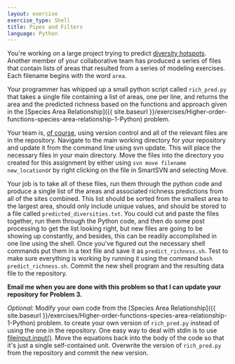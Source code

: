 ```yaml
---
layout: exercise
exercise_type: Shell
title: Pipes and Filters
language: Python
---
```


You're working on a large project trying to predict [diversity
hotspots](http://en.wikipedia.org/wiki/Biodiversity_hotspot). Another
member of your collaborative team has produced a series of files that
contain lists of areas that resulted from a series of modeling
exercises. Each filename begins with the word `area`.

Your programmer has whipped up a small python script called
`rich_pred.py` that takes a single file containing a list of areas,
one per line, and returns the area and the predicted richness based on
the functions and approach given in the [Species Area Relationship]({{ site.baseurl }}/exercises/Higher-order-functions-species-area-relationship-1-Python) problem.

Your team is, [of
course](https://web.archive.org/web/20100722082534/http://stackoverflow.com/questions/132520/good-excuses-not-to-use-version-control),
using version control and all of the relevant files are in the
repository. Navigate to the main working directory for your repository
and update it from the command line using svn update. This will place
the necessary files in your main directory. Move the files into the
directory you created for this assignment by either using `svn move
filename new_location`or by right clicking on the file in SmartSVN and
selecting Move.

Your job is to take all of these files, run them through the python code
and produce a single list of the areas and associated richness
predictions from all of the sites combined. This list should be sorted
from the smallest area to the largest area, should only include unique
values, and should be stored to a file called
`predicted_diversities.txt`. You could cut and paste the files
together, run them through the Python code, and then do some post
processing to get the list looking right, but new files are going to be
showing up constantly, and besides, this can be readily accomplished in
one line using the shell. Once you've figured out the necessary shell
commands put them in a text file and save it as
`predict_richness.sh`. Test to make sure everything is working by
running it using the command `bash predict_richness.sh`. Commit the
new shell program and the resulting data file to the repository.

**Email me when you are done with this problem so that I can update your
repository for Problem 3.**

*Optional*: Modify your own code from the [Species Area Relationship]({{ site.baseurl }}/exercises/Higher-order-functions-species-area-relationship-1-Python) problem.
to create your own version of `rich_pred.py` instead of using the one
in the repository. One easy way to deal with stdin is to use
[fileinput.input()](http://docs.python.org/library/fileinput.html). Move
the equations back into the body of the code so that it's just a single
self-contained unit. Overwrite the version of `rich_pred.py` from the
repository and commit the new version.
